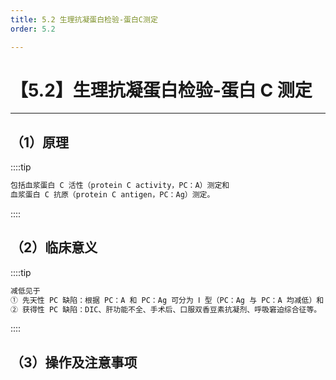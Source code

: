 ```yaml
---
title: 5.2 生理抗凝蛋白检验-蛋白C测定
order: 5.2

---
```


# 【5.2】生理抗凝蛋白检验-蛋白 C 测定

<kaodian :text="'血液学检验记忆卡'" />

<!-- ###### 第二十九章 检验基本方法

> 临床血液学检验 -->

<beitiX/>

---

## （1）原理

<son :text="'血液学检验记忆卡'" text1="（1）原理" :textOption="[['了解','基础知识','相关专业知识'],['掌握','基础知识','相关专业知识'],['掌握','基础知识','相关专业知识']]" />

::::tip

```js
包括血浆蛋白 C 活性（protein C activity，PC：A）测定和
血浆蛋白 C 抗原（protein C antigen，PC：Ag）测定。
```

::::

## （2）临床意义

<son :text="'血液学检验记忆卡'" text1="（2）临床意义" :textOption="[['了解','相关专业知识','专业知识'],['了解','相关专业知识','专业知识'],['了解','相关专业知识','专业知识']]" />

::::tip

```js
减低见于
① 先天性 PC 缺陷：根据 PC：A 和 PC：Ag 可分为 Ⅰ 型（PC：Ag 与 PC：A 均减低）和 Ⅱ 型（PC：Ag 正常而 PC：A 减低）；
② 获得性 PC 缺陷：DIC、肝功能不全、手术后、口服双香豆素抗凝剂、呼吸窘迫综合征等。

```

::::

## （3）操作及注意事项

<son :text="'血液学检验记忆卡'" text1="（3）操作及注意事项" :textOption="[['了解','专业知识','专业实践能力'],['了解','专业知识','专业实践能力'],['掌握','专业知识','专业实践能力']]" />

